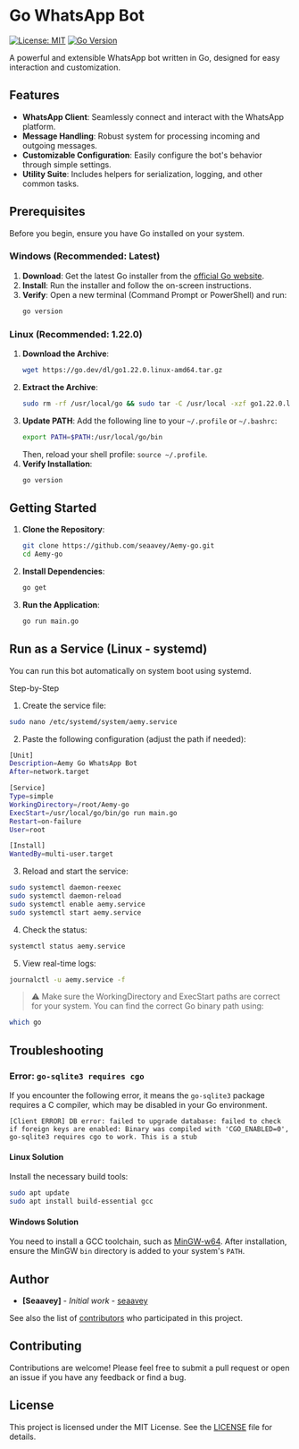 # Go WhatsApp Bot

[![License: MIT](https://img.shields.io/badge/License-MIT-yellow.svg)](https://opensource.org/licenses/MIT)
[![Go Version](https://img.shields.io/badge/Go-1.22+-blue.svg)](https://go.dev/)

A powerful and extensible WhatsApp bot written in Go, designed for easy interaction and customization.

## Features

- **WhatsApp Client**: Seamlessly connect and interact with the WhatsApp platform.
- **Message Handling**: Robust system for processing incoming and outgoing messages.
- **Customizable Configuration**: Easily configure the bot's behavior through simple settings.
- **Utility Suite**: Includes helpers for serialization, logging, and other common tasks.

## Prerequisites

Before you begin, ensure you have Go installed on your system.

### Windows (Recommended: Latest)

1.  **Download**: Get the latest Go installer from the [official Go website](https://go.dev/dl/).
2.  **Install**: Run the installer and follow the on-screen instructions.
3.  **Verify**: Open a new terminal (Command Prompt or PowerShell) and run:
    ```cmd
    go version
    ```

### Linux (Recommended: 1.22.0)

1.  **Download the Archive**:
    ```bash
    wget https://go.dev/dl/go1.22.0.linux-amd64.tar.gz
    ```
2.  **Extract the Archive**:
    ```bash
    sudo rm -rf /usr/local/go && sudo tar -C /usr/local -xzf go1.22.0.linux-amd64.tar.gz
    ```
3.  **Update PATH**: Add the following line to your `~/.profile` or `~/.bashrc`:
    ```bash
    export PATH=$PATH:/usr/local/go/bin
    ```
    Then, reload your shell profile: `source ~/.profile`.
4.  **Verify Installation**:
    ```bash
    go version
    ```

## Getting Started

1.  **Clone the Repository**:

    ```bash
    git clone https://github.com/seaavey/Aemy-go.git
    cd Aemy-go
    ```

2.  **Install Dependencies**:

    ```bash
    go get
    ```

3.  **Run the Application**:
    ```bash
    go run main.go
    ```

## Run as a Service (Linux - systemd)

You can run this bot automatically on system boot using systemd.

Step-by-Step

1. Create the service file:

  ```bash
sudo nano /etc/systemd/system/aemy.service
```

2. Paste the following configuration (adjust the path if needed):
 
 ```bash
[Unit]
Description=Aemy Go WhatsApp Bot
After=network.target

[Service]
Type=simple
WorkingDirectory=/root/Aemy-go
ExecStart=/usr/local/go/bin/go run main.go
Restart=on-failure
User=root

[Install]
WantedBy=multi-user.target
  ```

3. Reload and start the service:

  ```bash
sudo systemctl daemon-reexec
sudo systemctl daemon-reload
sudo systemctl enable aemy.service
sudo systemctl start aemy.service
```

4. Check the status:

  ```bash
systemctl status aemy.service
```

5. View real-time logs:

  ```bash
journalctl -u aemy.service -f
```


> ⚠️ Make sure the WorkingDirectory and ExecStart paths are correct for your system.
You can find the correct Go binary path using:


  ```bash
which go
```

## Troubleshooting

### Error: `go-sqlite3 requires cgo`

If you encounter the following error, it means the `go-sqlite3` package requires a C compiler, which may be disabled in your Go environment.

```
[Client ERROR] DB error: failed to upgrade database: failed to check if foreign keys are enabled: Binary was compiled with 'CGO_ENABLED=0', go-sqlite3 requires cgo to work. This is a stub
```

#### Linux Solution

Install the necessary build tools:

```bash
sudo apt update
sudo apt install build-essential gcc
```

#### Windows Solution

You need to install a GCC toolchain, such as [MinGW-w64](https://www.mingw-w64.org/). After installation, ensure the MinGW `bin` directory is added to your system's `PATH`.

## Author

- **[Seaavey]** - _Initial work_ - [seaavey](https://github.com/seaavey)

See also the list of [contributors](https://github.com/seaavey/Aemy-go/contributors) who participated in this project.

## Contributing

Contributions are welcome! Please feel free to submit a pull request or open an issue if you have any feedback or find a bug.

## License

This project is licensed under the MIT License. See the [LICENSE](LICENSE) file for details.
